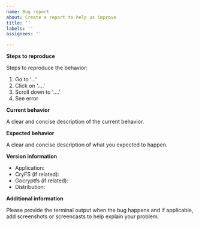 ```yaml
---
name: Bug report
about: Create a report to help us improve
title: ''
labels: ''
assignees: ''

---
```


**Steps to reproduce**

Steps to reproduce the behavior:
1. Go to '...'
2. Click on '....'
3. Scroll down to '....'
4. See error

**Current behavior**

A clear and concise description of the current behavior.

**Expected behavior**

A clear and concise description of what you expected to happen.

**Version information**

- Application:
- CryFS (if related):
- Gocryptfs (if related):
- Distribution:

**Additional information**

Please provide the terminal output when the bug happens and if applicable, add screenshots or screencasts to help explain your problem.

